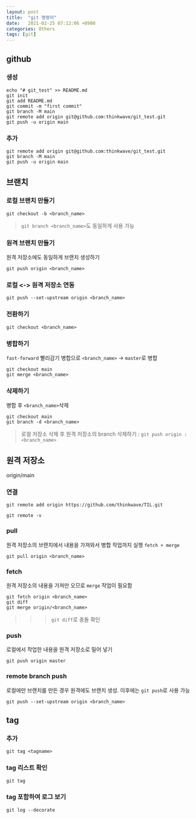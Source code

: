 ```yaml
---
layout: post
title:  "git 명령어"
date:   2021-02-25 07:12:06 +0900
categories: Others
tags: [git]
---
```



## github

### 생성
```
echo "# git_test" >> README.md
git init
git add README.md
git commit -m "first commit"
git branch -M main
git remote add origin git@github.com:thinkwave/git_test.git
git push -u origin main
```

### 추가
```
git remote add origin git@github.com:thinkwave/git_test.git
git branch -M main
git push -u origin main
```

## 브랜치

### 로컬 브랜치 만들기
```
git checkout -b <branch_name>
```
> `git branch <branch_name>`도 동일하게 사용 가능

### 원격 브랜치 만들기
원격 저장소에도 동일하게 브랜치 생성하기
```
git push origin <branch_name>
```

### 로컬 <-> 원격 저장소 연동
```
git push --set-upstream origin <branch_name>
```



### 전환하기
```
git checkout <branch_name>
```

### 병합하기
`fast-forward` 빨리감기 병합으로 `<branch_name>` -> `master`로 병합

```
git checkout main
git merge <branch_name>
```

### 삭제하기
병합 후 `<branch_name>`삭제
```
git checkout main
git branch -d <branch_name>
```

> 로컬 저장소 삭제 후 원격 저장소의 branch 삭제하기 : `git push origin :<branch_name>`



## 원격 저장소
origin/main

### 연결
```
git remote add origin https://github.com/thinkwave/TIL.git

git remote -v
```


### pull
원격 저장소의 브랜치에서 내용을 가져와서 병합 작업까지 실행
`fetch + merge`
```
git pull origin <branch_name>
```

### fetch
원격 저장소의 내용을 가져만 오므로 `merge` 작업이 필요함

```
git fetch origin <branch_name>
git diff
git merge origin/<branch_name>
```

>>> `git diff`로 충돌 확인


### push
로컬에서 작업한 내용을 원격 저장소로 밀어 넣기
```
git push origin master
```

### remote branch push
로컬에만 브랜치를 만든 경우 원격에도 브랜치 생성. 이후에는 `git push`로 사용 가능
```
git push --set-upstream origin <branch_name>
```


## tag

### 추가
```
git tag <tagname>
```

### tag 리스트 확인
```
git tag
```

### tag 포함하여 로그 보기

```
git log --decorate
```


